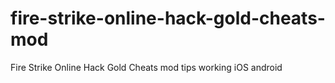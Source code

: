 # fire-strike-online-hack-gold-cheats-mod
Fire Strike Online Hack Gold Cheats mod tips working iOS android
